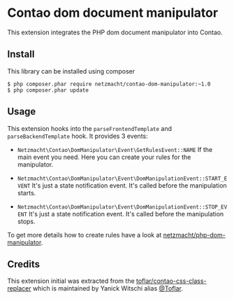 
Contao dom document manipulator
===============================

This extension integrates the PHP dom document manipulator into Contao.

Install
---------------------------

This library can be installed using composer

```
$ php composer.phar require netzmacht/contao-dom-manipulator:~1.0
$ php composer.phar update
```

Usage
----------------------------

This extension hooks into the `parseFrontendTemplate` and `parseBackendTemplate` hook. It provides 3 events:

 * `Netzmacht\Contao\DomManipulator\Event\GetRulesEvent::NAME`
   If the main event you need. Here you can create your rules for the manipulator.
    
 * `Netzmacht\Contao\DomManipulator\Event\DomManipulationEvent::START_EVENT`
   It's just a state notification event. It's called before the manipulation starts.
 
 * `Netzmacht\Contao\DomManipulator\Event\DomManipulationEvent::STOP_EVENT`
   It's just a state notification event. It's called before the manipulation stops.

To get more details how to create rules have a look at
[netzmacht/php-dom-manipulator](https://github.com/netzmacht/php-dom-manipulator).

Credits
----------------------------

This extension initial was extracted from the [toflar/contao-css-class-replacer](https://github.com/Toflar/contao-css-class-replacer)
which is maintained by Yanick Witschi alias [@Toflar](https://github.com/Toflar).
